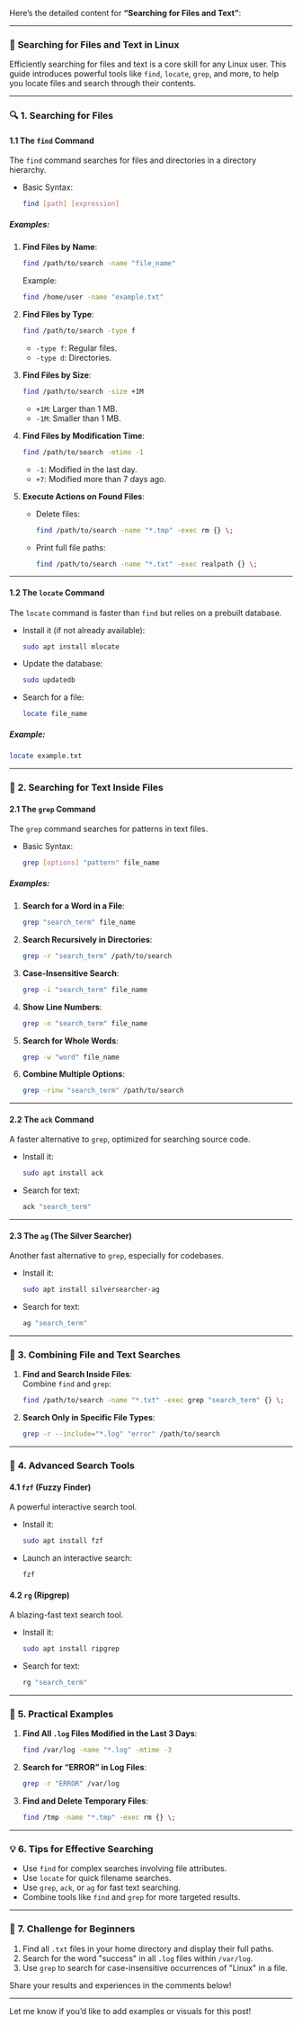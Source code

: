 Here’s the detailed content for **“Searching for Files and Text”**:  

---

### 🌟 **Searching for Files and Text in Linux**  

Efficiently searching for files and text is a core skill for any Linux user. This guide introduces powerful tools like `find`, `locate`, `grep`, and more, to help you locate files and search through their contents.  

---

### 🔍 **1. Searching for Files**  

#### **1.1 The `find` Command**  
The `find` command searches for files and directories in a directory hierarchy.  
- Basic Syntax:  
  ```bash
  find [path] [expression]
  ```  

##### Examples:  
1. **Find Files by Name**:  
   ```bash
   find /path/to/search -name "file_name"
   ```  
   Example:  
   ```bash
   find /home/user -name "example.txt"
   ```  

2. **Find Files by Type**:  
   ```bash
   find /path/to/search -type f
   ```  
   - `-type f`: Regular files.  
   - `-type d`: Directories.  

3. **Find Files by Size**:  
   ```bash
   find /path/to/search -size +1M
   ```  
   - `+1M`: Larger than 1 MB.  
   - `-1M`: Smaller than 1 MB.  

4. **Find Files by Modification Time**:  
   ```bash
   find /path/to/search -mtime -1
   ```  
   - `-1`: Modified in the last day.  
   - `+7`: Modified more than 7 days ago.  

5. **Execute Actions on Found Files**:  
   - Delete files:  
     ```bash
     find /path/to/search -name "*.tmp" -exec rm {} \;
     ```  
   - Print full file paths:  
     ```bash
     find /path/to/search -name "*.txt" -exec realpath {} \;
     ```  

---

#### **1.2 The `locate` Command**  
The `locate` command is faster than `find` but relies on a prebuilt database.  
- Install it (if not already available):  
  ```bash
  sudo apt install mlocate
  ```  

- Update the database:  
  ```bash
  sudo updatedb
  ```  

- Search for a file:  
  ```bash
  locate file_name
  ```  

##### Example:  
```bash
locate example.txt
```  

---

### 📝 **2. Searching for Text Inside Files**  

#### **2.1 The `grep` Command**  
The `grep` command searches for patterns in text files.  
- Basic Syntax:  
  ```bash
  grep [options] "pattern" file_name
  ```  

##### Examples:  
1. **Search for a Word in a File**:  
   ```bash
   grep "search_term" file_name
   ```  

2. **Search Recursively in Directories**:  
   ```bash
   grep -r "search_term" /path/to/search
   ```  

3. **Case-Insensitive Search**:  
   ```bash
   grep -i "search_term" file_name
   ```  

4. **Show Line Numbers**:  
   ```bash
   grep -n "search_term" file_name
   ```  

5. **Search for Whole Words**:  
   ```bash
   grep -w "word" file_name
   ```  

6. **Combine Multiple Options**:  
   ```bash
   grep -rinw "search_term" /path/to/search
   ```  

---

#### **2.2 The `ack` Command**  
A faster alternative to `grep`, optimized for searching source code.  
- Install it:  
  ```bash
  sudo apt install ack
  ```  
- Search for text:  
  ```bash
  ack "search_term"
  ```  

---

#### **2.3 The `ag` (The Silver Searcher)**  
Another fast alternative to `grep`, especially for codebases.  
- Install it:  
  ```bash
  sudo apt install silversearcher-ag
  ```  
- Search for text:  
  ```bash
  ag "search_term"
  ```  

---

### 📂 **3. Combining File and Text Searches**  

1. **Find and Search Inside Files**:  
   Combine `find` and `grep`:  
   ```bash
   find /path/to/search -name "*.txt" -exec grep "search_term" {} \;
   ```  

2. **Search Only in Specific File Types**:  
   ```bash
   grep -r --include="*.log" "error" /path/to/search
   ```  

---

### 🔧 **4. Advanced Search Tools**  

#### **4.1 `fzf` (Fuzzy Finder)**  
A powerful interactive search tool.  
- Install it:  
  ```bash
  sudo apt install fzf
  ```  
- Launch an interactive search:  
  ```bash
  fzf
  ```  

#### **4.2 `rg` (Ripgrep)**  
A blazing-fast text search tool.  
- Install it:  
  ```bash
  sudo apt install ripgrep
  ```  
- Search for text:  
  ```bash
  rg "search_term"
  ```  

---

### 🌟 **5. Practical Examples**  

1. **Find All `.log` Files Modified in the Last 3 Days**:  
   ```bash
   find /var/log -name "*.log" -mtime -3
   ```  

2. **Search for “ERROR” in Log Files**:  
   ```bash
   grep -r "ERROR" /var/log
   ```  

3. **Find and Delete Temporary Files**:  
   ```bash
   find /tmp -name "*.tmp" -exec rm {} \;
   ```  

---

### 💡 **6. Tips for Effective Searching**  

- Use `find` for complex searches involving file attributes.  
- Use `locate` for quick filename searches.  
- Use `grep`, `ack`, or `ag` for fast text searching.  
- Combine tools like `find` and `grep` for more targeted results.  

---

### 🚀 **7. Challenge for Beginners**  

1. Find all `.txt` files in your home directory and display their full paths.  
2. Search for the word "success" in all `.log` files within `/var/log`.  
3. Use `grep` to search for case-insensitive occurrences of "Linux" in a file.  

Share your results and experiences in the comments below!  

---  

Let me know if you’d like to add examples or visuals for this post!
